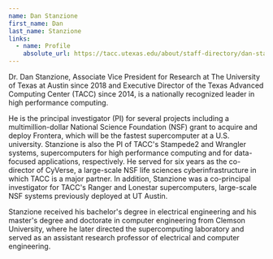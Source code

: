 ```yaml
---
name: Dan Stanzione
first_name: Dan
last_name: Stanzione
links:
  - name: Profile
    absolute_url: https://tacc.utexas.edu/about/staff-directory/dan-stanzione/
---
```

Dr. Dan Stanzione, Associate Vice President for Research at The University of Texas at Austin since 2018 and Executive Director of the Texas Advanced Computing Center (TACC) since 2014, is a nationally recognized leader in high performance computing.

He is the principal investigator (PI) for several projects including a multimillion-dollar National Science Foundation (NSF) grant to acquire and deploy Frontera, which will be the fastest supercomputer at a U.S. university. Stanzione is also the PI of TACC's Stampede2 and Wrangler systems, supercomputers for high performance computing and for data-focused applications, respectively. He served for six years as the co-director of CyVerse, a large-scale NSF life sciences cyberinfrastructure in which TACC is a major partner. In addition, Stanzione was a co-principal investigator for TACC's Ranger and Lonestar supercomputers, large-scale NSF systems previously deployed at UT Austin.

Stanzione received his bachelor's degree in electrical engineering and his master's degree and doctorate in computer engineering from Clemson University, where he later directed the supercomputing laboratory and served as an assistant research professor of electrical and computer engineering.
